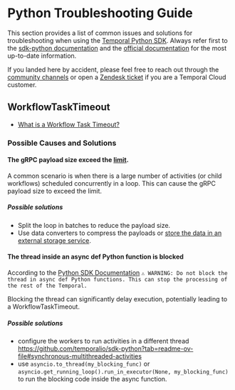 # Python Troubleshooting Guide

This section provides a list of common issues and solutions for troubleshooting when using the 
[Temporal Python SDK](https://github.com/temporalio/sdk-python). Always refer first to the [sdk-python documentation](https://github.com/temporalio/sdk-python) and the 
[official documentation](https://docs.temporal.io/develop/python/) for the most up-to-date information.

If you landed here by accident, please feel free to reach out through the [community channels](https://temporal.io/community) or open a 
[Zendesk ticket](https://support.temporal.io/) if you are a Temporal Cloud customer.

## WorkflowTaskTimeout
- [What is a Workflow Task Timeout?](https://docs.temporal.io/encyclopedia/detecting-workflow-failures#workflow-task-timeout)


### Possible Causes and Solutions

#### The gRPC payload size exceed the [limit](https://docs.temporal.io/cloud/limits#per-message-grpc-limit).

A common scenario is when there is a large number of activities (or child workflows) scheduled concurrently in a loop. This can cause the gRPC payload size to exceed the limit.

##### Possible solutions
- Split the loop in batches to reduce the payload size.
- Use data converters to compress the payloads or 
[store the data in an external storage service](https://docs.temporal.io/production-deployment/data-encryption#working-with-large-payloads).


#### The thread inside an async def Python function is blocked
According to the [Python SDK Documentation](https://github.com/temporalio/sdk-python?tab=readme-ov-file#asynchronous-activities)
`⚠️ WARNING: Do not block the thread in async def Python functions. This can stop the processing of the rest of the Temporal.`

Blocking the thread can significantly delay execution, potentially leading to a WorkflowTaskTimeout. 

##### Possible solutions
- configure the workers to run activities in a different thread  https://github.com/temporalio/sdk-python?tab=readme-ov-file#synchronous-multithreaded-activities
- use `asyncio.to_thread(my_blocking_func)` or `asyncio.get_running_loop().run_in_executor(None, my_blocking_func)` to run the blocking code inside the async function.
